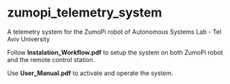 # zumopi_telemetry_system
A telemetry system for the ZumoPi robot of Autonomous Systems Lab - Tel Aviv University

Follow **Instalation_Workflow.pdf** to setup the system on both ZumoPi robot and the remote control station.

Use **User_Manual.pdf** to activate and operate the system.
